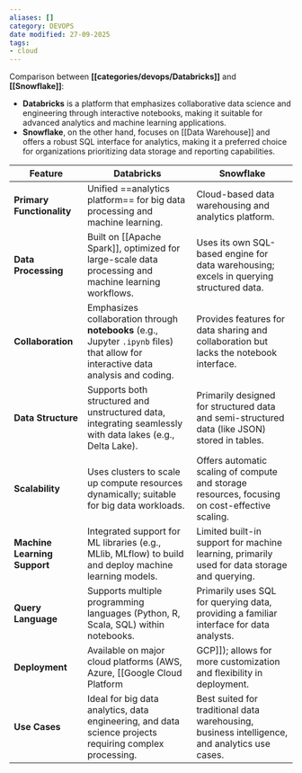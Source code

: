```yaml
---
aliases: []
category: DEVOPS
date modified: 27-09-2025
tags:
- cloud
---
```

Comparison between **[[categories/devops/Databricks]]** and **[[Snowflake]]**:

- **Databricks** is a platform that emphasizes collaborative data science and engineering through interactive notebooks, making it suitable for advanced analytics and machine learning applications.
- **Snowflake**, on the other hand, focuses on [[Data Warehouse]] and offers a robust SQL interface for analytics, making it a preferred choice for organizations prioritizing data storage and reporting capabilities.

| Feature                      | **Databricks**                                                                                                                     | **Snowflake**                                                                                                      |
| ---------------------------- | ---------------------------------------------------------------------------------------------------------------------------------- | ------------------------------------------------------------------------------------------------------------------ |
| **Primary Functionality**    | Unified ==analytics platform== for big data processing and machine learning.                                                       | Cloud-based data warehousing and analytics platform.                                                               |
| **Data Processing**          | Built on [[Apache Spark]], optimized for large-scale data processing and machine learning workflows.                               | Uses its own SQL-based engine for data warehousing; excels in querying structured data.                            |
| **Collaboration**            | Emphasizes collaboration through **notebooks** (e.g., Jupyter `.ipynb` files) that allow for interactive data analysis and coding. | Provides features for data sharing and collaboration but lacks the notebook interface.                             |
| **Data Structure**           | Supports both structured and unstructured data, integrating seamlessly with data lakes (e.g., Delta Lake).                         | Primarily designed for structured data and semi-structured data (like JSON) stored in tables.                      |
| **Scalability**              | Uses clusters to scale up compute resources dynamically; suitable for big data workloads.                                          | Offers automatic scaling of compute and storage resources, focusing on cost-effective scaling.                     |
| **Machine Learning Support** | Integrated support for ML libraries (e.g., MLlib, MLflow) to build and deploy machine learning models.                             | Limited built-in support for machine learning, primarily used for data storage and querying.                       |
| **Query Language**           | Supports multiple programming languages (Python, R, Scala, SQL) within notebooks.                                                  | Primarily uses SQL for querying data, providing a familiar interface for data analysts.                            |
| **Deployment**               | Available on major cloud platforms (AWS, Azure, [[Google Cloud Platform|GCP]]); allows for more customization and flexibility in deployment.                 | Also cloud-native, designed for seamless deployment in the cloud, with less emphasis on infrastructure management. |
| **Use Cases**                | Ideal for big data analytics, data engineering, and data science projects requiring complex processing.                            | Best suited for traditional data warehousing, business intelligence, and analytics use cases.                      |


